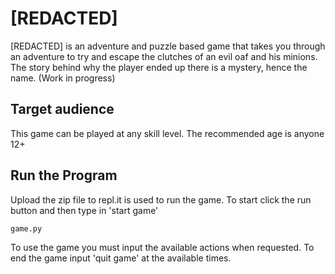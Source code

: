 # [REDACTED]
[REDACTED] is an adventure and puzzle based game that takes you through an adventure to try and escape the clutches
of an evil oaf and his minions. The story behind why the player ended up there is a mystery, hence the name.
(Work in progress)

## Target audience
This game can be played at any skill level.
The recommended age is anyone 12+

## Run the Program
Upload the zip file to repl.it is used to run the game.
To start click the run button and then type in 'start game'
```python
game.py
```
To use the game you must input the available actions when requested.
To end the game input 'quit game' at the available times.
